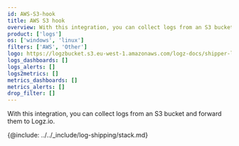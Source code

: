```yaml
---
id: AWS-S3-hook
title: AWS S3 hook
overview: With this integration, you can collect logs from an S3 bucket and forward them to Logz.io.
product: ['logs']
os: ['windows', 'linux']
filters: ['AWS', 'Other']
logo: https://logzbucket.s3.eu-west-1.amazonaws.com/logz-docs/shipper-logos/aws-s3.svg
logs_dashboards: []
logs_alerts: []
logs2metrics: []
metrics_dashboards: []
metrics_alerts: []
drop_filter: []
---
```



With this integration, you can collect logs from an S3 bucket and forward them to Logz.io.

 

{@include: ../../_include/log-shipping/stack.md}


